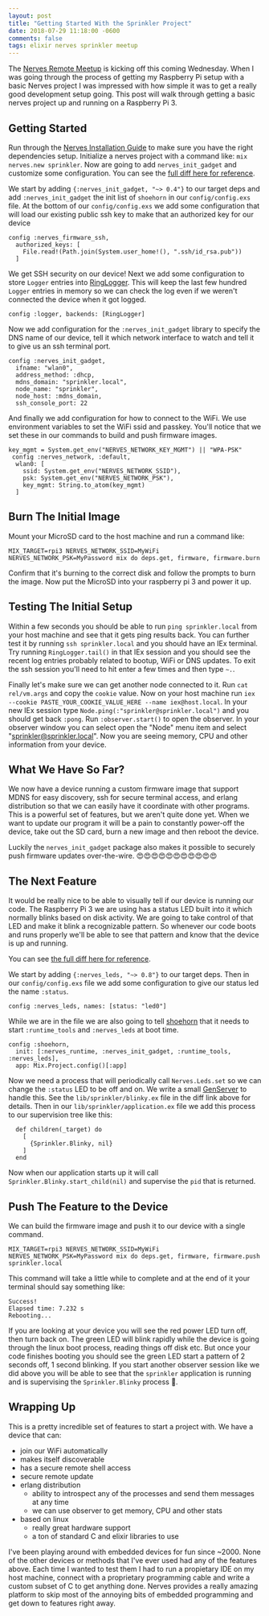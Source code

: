 ```yaml
---
layout: post
title: "Getting Started With the Sprinkler Project"
date: 2018-07-29 11:18:00 -0600
comments: false
tags: elixir nerves sprinkler meetup
---
```


The [Nerves Remote Meetup](https://twitter.com/NervesMeetup) is kicking off this coming Wednesday.
When I was going through the process of getting my Raspberry Pi setup with a basic Nerves project I was impressed with how simple it was to get a really good development setup going.
This post will walk through getting a basic nerves project up and running on a Raspberry Pi 3.

## Getting Started

Run through the [Nerves Installation Guide](https://hexdocs.pm/nerves/installation.html) to make sure you have the right dependencies setup.
Initialize a nerves project with a command like: `mix nerves.new sprinkler`.
Now are going to add `nerves_init_gadget` and customize some configuration.
You can see the [full diff here for reference](https://github.com/mmmries/sprinkler/compare/db25c00ced4eb1a627373c2b2229df67ac303887...bab60a8947c9142ef5987b1a0c86003eb320403b).

We start by adding `{:nerves_init_gadget, "~> 0.4"}` to our target deps and add `:nerves_init_gadget` the init list of `shoehorn` in our `config/config.exs` file.
At the bottom of our `config/config.exs` we add some configuration that will load our existing public ssh key to make that an authorized key for our device

```
config :nerves_firmware_ssh,
  authorized_keys: [
    File.read!(Path.join(System.user_home!(), ".ssh/id_rsa.pub"))
  ]
```

We get SSH security on our device!
Next we add some configuration to store `Logger` entries into [RingLogger](https://hex.pm/packages/ring_logger).
This will keep the last few hundred `Logger` entries in memory so we can check the log even if we weren't connected the device when it got logged.

```
config :logger, backends: [RingLogger]
```

Now we add configuration for the `:nerves_init_gadget` library to specify the DNS name of our device, tell it which network interface to watch and tell it to give us an ssh terminal port.

```
config :nerves_init_gadget,
  ifname: "wlan0",
  address_method: :dhcp,
  mdns_domain: "sprinkler.local",
  node_name: "sprinkler",
  node_host: :mdns_domain,
  ssh_console_port: 22
```

And finally we add configuration for how to connect to the WiFi.
We use environment variables to set the WiFi ssid and passkey.
You'll notice that we set these in our commands to build and push firmware images.

```
key_mgmt = System.get_env("NERVES_NETWORK_KEY_MGMT") || "WPA-PSK"
 config :nerves_network, :default,
  wlan0: [
    ssid: System.get_env("NERVES_NETWORK_SSID"),
    psk: System.get_env("NERVES_NETWORK_PSK"),
    key_mgmt: String.to_atom(key_mgmt)
  ]
```

## Burn The Initial Image

Mount your MicroSD card to the host machine and run a command like:

```
MIX_TARGET=rpi3 NERVES_NETWORK_SSID=MyWiFi NERVES_NETWORK_PSK=MyPassword mix do deps.get, firmware, firmware.burn
```

Confirm that it's burning to the correct disk and follow the prompts to burn the image.
Now put the MicroSD into your raspberry pi 3 and power it up.

## Testing The Initial Setup

Within a few seconds you should be able to run `ping sprinkler.local` from your host machine and see that it gets ping results back.
You can further test it by running `ssh sprinkler.local` and you should have an IEx terminal.
Try running `RingLogger.tail()` in that IEx session and you should see the recent log entries probably related to bootup, WiFi or DNS updates.
To exit the ssh session you'll need to hit enter a few times and then type `~.`.

Finally let's make sure we can get another node connected to it.
Run `cat rel/vm.args` and copy the `cookie` value.
Now on your host machine run `iex --cookie PASTE_YOUR_COOKIE_VALUE_HERE --name iex@host.local`.
In your new IEx session type `Node.ping(:"sprinkler@sprinkler.local")` and you should get back `:pong`.
Run `:observer.start()` to open the observer.
In your observer window you can select open the "Node" menu item and select "sprinkler@sprinkler.local".
Now you are seeing memory, CPU and other information from your device.

## What We Have So Far?

We now have a device running a custom firmware image that support MDNS for easy discovery, ssh for secure terminal access, and erlang distribution so that we can easily have it coordinate with other programs.
This is a powerful set of features, but we aren't quite done yet.
When we want to update our program it will be a pain to constantly power-off the device, take out the SD card, burn a new image and then reboot the device.

Luckily the `nerves_init_gadget` package also makes it possible to securely push firmware updates over-the-wire.
😍😍😍😍😍😍😍😍😍😍😍

## The Next Feature

It would be really nice to be able to visually tell if our device is running our code.
The Raspberry Pi 3 we are using has a status LED built into it which normally blinks based on disk activity.
We are going to take control of that LED and make it blink a recognizable pattern.
So whenever our code boots and runs properly we'll be able to see that pattern and know that the device is up and running.

You can see [the full diff here for reference](https://github.com/mmmries/sprinkler/compare/f41372254cea1058e8873cfe4b19987ab1f59d12...efd379ff3b3687c13b8b000c99a8fc3d1b9ac71e).

We start by adding `{:nerves_leds, "~> 0.8"}` to our target deps.
Then in our `config/config.exs` file we add some configuration to give our status led the name `:status`.

```
config :nerves_leds, names: [status: "led0"]
```

While we are in the file we are also going to tell [shoehorn](https://hex.pm/packages/shoehorn) that it needs to start `:runtime_tools` and `:nerves_leds` at boot time.

```
config :shoehorn,
  init: [:nerves_runtime, :nerves_init_gadget, :runtime_tools, :nerves_leds],
  app: Mix.Project.config()[:app]
```

Now we need a process that will periodically call `Nerves.Leds.set` so we can change the `:status` LED to be off and on.
We write a small [GenServer](https://hexdocs.pm/elixir/1.6.6/GenServer.html) to handle this.
See the `lib/sprinkler/blinky.ex` file in the diff link above for details.
Then in our `lib/sprinkler/application.ex` file we add this process to our supervision tree like this:

```
  def children(_target) do
    [
      {Sprinkler.Blinky, nil}
    ]
  end
```

Now when our application starts up it will call `Sprinkler.Blinky.start_child(nil)` and supervise the `pid` that is returned.

## Push The Feature to the Device

We can build the firmware image and push it to our device with a single command.

```
MIX_TARGET=rpi3 NERVES_NETWORK_SSID=MyWiFi NERVES_NETWORK_PSK=MyPassword mix do deps.get, firmware, firmware.push sprinkler.local
```

This command will take a little while to complete and at the end of it your terminal should say something like:

```
Success!
Elapsed time: 7.232 s
Rebooting...
```

If you are looking at your device you will see the red power LED turn off, then turn back on.
The green LED will blink rapidly while the device is going through the linux boot process, reading things off disk etc.
But once your code finishes booting you should see the green LED start a pattern of 2 seconds off, 1 second blinking.
If you start another observer session like we did above you will be able to see that the `sprinkler` application is running and is supervising the `Sprinkler.Blinky` process 🎉.

## Wrapping Up

This is a pretty incredible set of features to start a project with.
We have a device that can:

* join our WiFi automatically
* makes itself discoverable
* has a secure remote shell access
* secure remote update
* erlang distribution
  * ability to introspect any of the processes and send them messages at any time
  * we can use observer to get memory, CPU and other stats
* based on linux
  * really great hardware support
  * a ton of standard C and elixir libraries to use

I've been playing around with embedded devices for fun since ~2000.
None of the other devices or methods that I've ever used had any of the features above.
Each time I wanted to test them I had to run a propietary IDE on my host machine, connect with a proprietary programming cable and write a custom subset of C to get anything done.
Nerves provides a really amazing platform to skip most of the annoying bits of embedded programming and get down to features right away.
